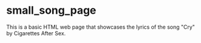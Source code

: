 # small_song_page
This is a basic HTML web page that showcases the lyrics of the song "Cry" by Cigarettes After Sex. 
